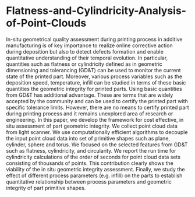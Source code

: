 # Flatness-and-Cylindricity-Analysis-of-Point-Clouds
In-situ geometrical quality assessment during printing process in additive manufacturing is of key
importance to realize online corrective action during deposition but also to detect defects formation and
enable quantitative understanding of their temporal evolution. In particular, quantities such as flatness
or cylindricity defined as in geometric dimensioning and tolerancing (GD&T) can be used to monitor
the current state of the printed part. Moreover, various process variables such as the deposition speed,
temperature, infill can be studied in terms of these basic quantities the geometric integrity for printed
parts. Using basic quantities from GD&T has additional advantage. These are terms that are widely
accepted by the community and can be used to certify the printed part with specific tolerance limits.
However, there are no means to certify printed part during printing process and it remains unexplored
area of research or engineering.
In this paper, we develop the framework for cost effective, in situ assessment of part geometric integrity.
We collect point cloud data from light scanner. We use computationally efficient algorithms to decouple
the input point cloud data into set of primitive shapes such as plane, cylinder, sphere and torus. We
focused on the selected features from GD&T such as flatness, cylindricity, and circularity. We report
the run time for cylindricity calculations of the order of seconds for point cloud data sets consisting of
thousands of points. This contribution clearly shows the viability of the in situ geometric integrity
assessment. Finally, we study the effect of different process parameters (e.g. infill) on the parts to
establish quantitative relationship between process parameters and geometric integrity of part primitive
shapes.
